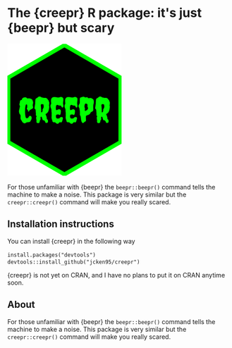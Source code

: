 # The {creepr} R package: it's just {beepr} but scary

<img src="inst/hexsticker/hexsticker.png" height="300"/>

For those unfamiliar with {beepr} the `beepr::beepr()` command tells the machine to make a noise. This package is very similar but the `creepr::creepr()` command will make you really scared.

## Installation instructions

You can install {creepr} in the following way

```
install.packages("devtools")
devtools::install_github("jcken95/creepr")
```

{creepr} is not yet on CRAN, and I have no plans to put it on CRAN anytime soon. 

## About

For those unfamiliar with {beepr} the `beepr::beepr()` command tells the machine to make a noise. This package is very similar but the `creepr::creepr()` command will make you really scared.

